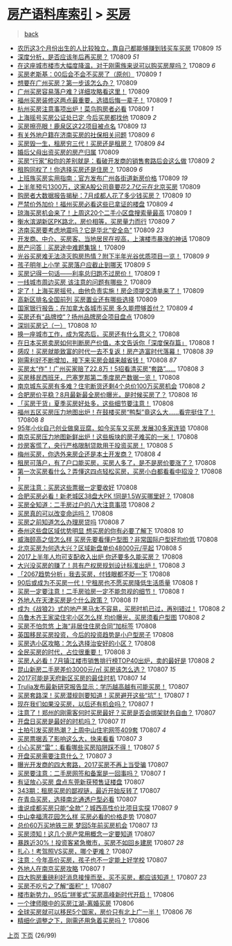 [房产语料库索引](../../README.md)  > [买房](买房.md)
====
> [back](../README.md)

- [农历这3个月份出生的人比较独立，靠自己都能够赚到钱买车买房](http://jkwz.applinzi.com/ittc/6999903374676591633.html#%E5%86%9C%E5%8E%86%E8%BF%993%E4%B8%AA%E6%9C%88%E4%BB%BD%E5%87%BA%E7%94%9F%E7%9A%84%E4%BA%BA%E6%AF%94%E8%BE%83%E7%8B%AC%E7%AB%8B%EF%BC%8C%E9%9D%A0%E8%87%AA%E5%B7%B1%E9%83%BD%E8%83%BD%E5%A4%9F%E8%B5%9A%E5%88%B0%E9%92%B1%E4%B9%B0%E8%BD%A6%E4%B9%B0%E6%88%BF) 170809 *15* 
- [深度分析，是否应该年后再买房？](http://jkwz.applinzi.com/ittc/6999892494584906769.html#%E6%B7%B1%E5%BA%A6%E5%88%86%E6%9E%90%EF%BC%8C%E6%98%AF%E5%90%A6%E5%BA%94%E8%AF%A5%E5%B9%B4%E5%90%8E%E5%86%8D%E4%B9%B0%E6%88%BF%EF%BC%9F) 170809 *51* 
- [在这座城市楼市大幅度降温，对于刚需族来说可以购买房屋吗？](http://jkwz.applinzi.com/ittc/6999883987445892112.html#%E5%9C%A8%E8%BF%99%E5%BA%A7%E5%9F%8E%E5%B8%82%E6%A5%BC%E5%B8%82%E5%A4%A7%E5%B9%85%E5%BA%A6%E9%99%8D%E6%B8%A9%EF%BC%8C%E5%AF%B9%E4%BA%8E%E5%88%9A%E9%9C%80%E6%97%8F%E6%9D%A5%E8%AF%B4%E5%8F%AF%E4%BB%A5%E8%B4%AD%E4%B9%B0%E6%88%BF%E5%B1%8B%E5%90%97%EF%BC%9F) 170809 *6* 
- [买房老斯基：00后会不会不买房了（原创）](http://jkwz.applinzi.com/ittc/6999860433304175632.html#%E4%B9%B0%E6%88%BF%E8%80%81%E6%96%AF%E5%9F%BA%EF%BC%9A00%E5%90%8E%E4%BC%9A%E4%B8%8D%E4%BC%9A%E4%B8%8D%E4%B9%B0%E6%88%BF%E4%BA%86%EF%BC%88%E5%8E%9F%E5%88%9B%EF%BC%89) 170809 *1* 
- [想要在广州买房？第一步该怎么办？](http://jkwz.applinzi.com/ittc/6999859413853406225.html#%E6%83%B3%E8%A6%81%E5%9C%A8%E5%B9%BF%E5%B7%9E%E4%B9%B0%E6%88%BF%EF%BC%9F%E7%AC%AC%E4%B8%80%E6%AD%A5%E8%AF%A5%E6%80%8E%E4%B9%88%E5%8A%9E%EF%BC%9F) 170809  
- [广州买房容易落户难？详细攻略看这里！](http://jkwz.applinzi.com/ittc/6999856896981599249.html#%E5%B9%BF%E5%B7%9E%E4%B9%B0%E6%88%BF%E5%AE%B9%E6%98%93%E8%90%BD%E6%88%B7%E9%9A%BE%EF%BC%9F%E8%AF%A6%E7%BB%86%E6%94%BB%E7%95%A5%E7%9C%8B%E8%BF%99%E9%87%8C%EF%BC%81) 170809  
- [福州买房装修这两点最重要，选错后悔一辈子！](http://jkwz.applinzi.com/ittc/6999849043407406097.html#%E7%A6%8F%E5%B7%9E%E4%B9%B0%E6%88%BF%E8%A3%85%E4%BF%AE%E8%BF%99%E4%B8%A4%E7%82%B9%E6%9C%80%E9%87%8D%E8%A6%81%EF%BC%8C%E9%80%89%E9%94%99%E5%90%8E%E6%82%94%E4%B8%80%E8%BE%88%E5%AD%90%EF%BC%81) 170809 *1* 
- [杭州买房注意事项出炉！菜鸟购房者必看](http://jkwz.applinzi.com/ittc/6999854465665205264.html#%E6%9D%AD%E5%B7%9E%E4%B9%B0%E6%88%BF%E6%B3%A8%E6%84%8F%E4%BA%8B%E9%A1%B9%E5%87%BA%E7%82%89%EF%BC%81%E8%8F%9C%E9%B8%9F%E8%B4%AD%E6%88%BF%E8%80%85%E5%BF%85%E7%9C%8B) 170809 *1* 
- [上海摇号买房公证处已定 今后买房都找他](http://jkwz.applinzi.com/ittc/6999854053113463824.html#%E4%B8%8A%E6%B5%B7%E6%91%87%E5%8F%B7%E4%B9%B0%E6%88%BF%E5%85%AC%E8%AF%81%E5%A4%84%E5%B7%B2%E5%AE%9A+%E4%BB%8A%E5%90%8E%E4%B9%B0%E6%88%BF%E9%83%BD%E6%89%BE%E4%BB%96) 170809 *2* 
- [买房擦亮眼！鹿泉区这22项目被点名](http://jkwz.applinzi.com/ittc/6999853987988505617.html#%E4%B9%B0%E6%88%BF%E6%93%A6%E4%BA%AE%E7%9C%BC%EF%BC%81%E9%B9%BF%E6%B3%89%E5%8C%BA%E8%BF%9922%E9%A1%B9%E7%9B%AE%E8%A2%AB%E7%82%B9%E5%90%8D) 170809 *13* 
- [有关外地户籍在济南买房的社保相关问题](http://jkwz.applinzi.com/ittc/6999850843996947473.html#%E6%9C%89%E5%85%B3%E5%A4%96%E5%9C%B0%E6%88%B7%E7%B1%8D%E5%9C%A8%E6%B5%8E%E5%8D%97%E4%B9%B0%E6%88%BF%E7%9A%84%E7%A4%BE%E4%BF%9D%E7%9B%B8%E5%85%B3%E9%97%AE%E9%A2%98) 170809 *6* 
- [买房毁一生，租房穷三代！买房还是租房？](http://jkwz.applinzi.com/ittc/6999846393068651536.html#%E4%B9%B0%E6%88%BF%E6%AF%81%E4%B8%80%E7%94%9F%EF%BC%8C%E7%A7%9F%E6%88%BF%E7%A9%B7%E4%B8%89%E4%BB%A3%EF%BC%81%E4%B9%B0%E6%88%BF%E8%BF%98%E6%98%AF%E7%A7%9F%E6%88%BF%EF%BC%9F) 170809 *84* 
- [婚后父母出资买房的房产归属](http://jkwz.applinzi.com/ittc/6999844300404556817.html#%E5%A9%9A%E5%90%8E%E7%88%B6%E6%AF%8D%E5%87%BA%E8%B5%84%E4%B9%B0%E6%88%BF%E7%9A%84%E6%88%BF%E4%BA%A7%E5%BD%92%E5%B1%9E) 170809  
- [买房“行家”和你的差别就是：看破开发商的销售套路后会这么做](http://jkwz.applinzi.com/ittc/6999838340122412048.html#%E4%B9%B0%E6%88%BF%E2%80%9C%E8%A1%8C%E5%AE%B6%E2%80%9D%E5%92%8C%E4%BD%A0%E7%9A%84%E5%B7%AE%E5%88%AB%E5%B0%B1%E6%98%AF%EF%BC%9A%E7%9C%8B%E7%A0%B4%E5%BC%80%E5%8F%91%E5%95%86%E7%9A%84%E9%94%80%E5%94%AE%E5%A5%97%E8%B7%AF%E5%90%8E%E4%BC%9A%E8%BF%99%E4%B9%88%E5%81%9A) 170809 *2* 
- [租购同权了！你选择买房还是住房？](http://jkwz.applinzi.com/ittc/6999837780593869841.html#%E7%A7%9F%E8%B4%AD%E5%90%8C%E6%9D%83%E4%BA%86%EF%BC%81%E4%BD%A0%E9%80%89%E6%8B%A9%E4%B9%B0%E6%88%BF%E8%BF%98%E6%98%AF%E4%BD%8F%E6%88%BF%EF%BC%9F) 170809 *6* 
- [上班族买房实用指南：官方发布广州各街道新房价格](http://jkwz.applinzi.com/ittc/6999837338170295312.html#%E4%B8%8A%E7%8F%AD%E6%97%8F%E4%B9%B0%E6%88%BF%E5%AE%9E%E7%94%A8%E6%8C%87%E5%8D%97%EF%BC%9A%E5%AE%98%E6%96%B9%E5%8F%91%E5%B8%83%E5%B9%BF%E5%B7%9E%E5%90%84%E8%A1%97%E9%81%93%E6%96%B0%E6%88%BF%E4%BB%B7%E6%A0%BC) 170809 *19* 
- [上半年预亏1300万，这家A股公司竟要花2.7亿元在北京买房](http://jkwz.applinzi.com/ittc/6999818438758106129.html#%E4%B8%8A%E5%8D%8A%E5%B9%B4%E9%A2%84%E4%BA%8F1300%E4%B8%87%EF%BC%8C%E8%BF%99%E5%AE%B6A%E8%82%A1%E5%85%AC%E5%8F%B8%E7%AB%9F%E8%A6%81%E8%8A%B12.7%E4%BA%BF%E5%85%83%E5%9C%A8%E5%8C%97%E4%BA%AC%E4%B9%B0%E6%88%BF) 170809  
- [购房者大数据报告揭秘：7月成都人花了多少钱买房？](http://jkwz.applinzi.com/ittc/6999800085217821713.html#%E8%B4%AD%E6%88%BF%E8%80%85%E5%A4%A7%E6%95%B0%E6%8D%AE%E6%8A%A5%E5%91%8A%E6%8F%AD%E7%A7%98%EF%BC%9A7%E6%9C%88%E6%88%90%E9%83%BD%E4%BA%BA%E8%8A%B1%E4%BA%86%E5%A4%9A%E5%B0%91%E9%92%B1%E4%B9%B0%E6%88%BF%EF%BC%9F) 170809 *10* 
- [严禁价外加价！福州买房必看这些已拿证的楼盘](http://jkwz.applinzi.com/ittc/6999808768907674641.html#%E4%B8%A5%E7%A6%81%E4%BB%B7%E5%A4%96%E5%8A%A0%E4%BB%B7%EF%BC%81%E7%A6%8F%E5%B7%9E%E4%B9%B0%E6%88%BF%E5%BF%85%E7%9C%8B%E8%BF%99%E4%BA%9B%E5%B7%B2%E6%8B%BF%E8%AF%81%E7%9A%84%E6%A5%BC%E7%9B%98) 170809 *4* 
- [琼海买房机会来了！上周这20个二手小区盘搜索量最高](http://jkwz.applinzi.com/ittc/6999807657572303888.html#%E7%90%BC%E6%B5%B7%E4%B9%B0%E6%88%BF%E6%9C%BA%E4%BC%9A%E6%9D%A5%E4%BA%86%EF%BC%81%E4%B8%8A%E5%91%A8%E8%BF%9920%E4%B8%AA%E4%BA%8C%E6%89%8B%E5%B0%8F%E5%8C%BA%E7%9B%98%E6%90%9C%E7%B4%A2%E9%87%8F%E6%9C%80%E9%AB%98) 170809 *1* 
- [衡水滨湖新区PK路北，房价相等，买房量力而行](http://jkwz.applinzi.com/ittc/6999798445228164112.html#%E8%A1%A1%E6%B0%B4%E6%BB%A8%E6%B9%96%E6%96%B0%E5%8C%BAPK%E8%B7%AF%E5%8C%97%EF%BC%8C%E6%88%BF%E4%BB%B7%E7%9B%B8%E7%AD%89%EF%BC%8C%E4%B9%B0%E6%88%BF%E9%87%8F%E5%8A%9B%E8%80%8C%E8%A1%8C) 170809 *7* 
- [济南买房要考虑地震吗？它是华北“安全岛“](http://jkwz.applinzi.com/ittc/6999780697051759633.html#%E6%B5%8E%E5%8D%97%E4%B9%B0%E6%88%BF%E8%A6%81%E8%80%83%E8%99%91%E5%9C%B0%E9%9C%87%E5%90%97%EF%BC%9F%E5%AE%83%E6%98%AF%E5%8D%8E%E5%8C%97%E2%80%9C%E5%AE%89%E5%85%A8%E5%B2%9B%E2%80%9C) 170809 *23* 
- [开发商、中介、买房客、当地居民在视高，上演楼市暴涨的神话](http://jkwz.applinzi.com/ittc/6999769401870779409.html#%E5%BC%80%E5%8F%91%E5%95%86%E3%80%81%E4%B8%AD%E4%BB%8B%E3%80%81%E4%B9%B0%E6%88%BF%E5%AE%A2%E3%80%81%E5%BD%93%E5%9C%B0%E5%B1%85%E6%B0%91%E5%9C%A8%E8%A7%86%E9%AB%98%EF%BC%8C%E4%B8%8A%E6%BC%94%E6%A5%BC%E5%B8%82%E6%9A%B4%E6%B6%A8%E7%9A%84%E7%A5%9E%E8%AF%9D) 170809  
- [房产问答｜买房途中难题集锦！](http://jkwz.applinzi.com/ittc/6999764709799363601.html#%E6%88%BF%E4%BA%A7%E9%97%AE%E7%AD%94%EF%BD%9C%E4%B9%B0%E6%88%BF%E9%80%94%E4%B8%AD%E9%9A%BE%E9%A2%98%E9%9B%86%E9%94%A6%EF%BC%81) 170809  
- [光谷买房难无法浇灭购房热情？附下半年光谷优质项目一览！](http://jkwz.applinzi.com/ittc/6999755304676623377.html#%E5%85%89%E8%B0%B7%E4%B9%B0%E6%88%BF%E9%9A%BE%E6%97%A0%E6%B3%95%E6%B5%87%E7%81%AD%E8%B4%AD%E6%88%BF%E7%83%AD%E6%83%85%EF%BC%9F%E9%99%84%E4%B8%8B%E5%8D%8A%E5%B9%B4%E5%85%89%E8%B0%B7%E4%BC%98%E8%B4%A8%E9%A1%B9%E7%9B%AE%E4%B8%80%E8%A7%88%EF%BC%81) 170809 *9* 
- [孩子明年上小学 买房落户应截止到哪天](http://jkwz.applinzi.com/ittc/6999745188522886160.html#%E5%AD%A9%E5%AD%90%E6%98%8E%E5%B9%B4%E4%B8%8A%E5%B0%8F%E5%AD%A6+%E4%B9%B0%E6%88%BF%E8%90%BD%E6%88%B7%E5%BA%94%E6%88%AA%E6%AD%A2%E5%88%B0%E5%93%AA%E5%A4%A9) 170809 *5* 
- [买房记得一句话——利率总归跑不过房价！](http://jkwz.applinzi.com/ittc/6999739684836869136.html#%E4%B9%B0%E6%88%BF%E8%AE%B0%E5%BE%97%E4%B8%80%E5%8F%A5%E8%AF%9D%E2%80%94%E2%80%94%E5%88%A9%E7%8E%87%E6%80%BB%E5%BD%92%E8%B7%91%E4%B8%8D%E8%BF%87%E6%88%BF%E4%BB%B7%EF%BC%81) 170809 *1* 
- [一线城市周边买房 该注意的问题有哪些？](http://jkwz.applinzi.com/ittc/6999735269799232528.html#%E4%B8%80%E7%BA%BF%E5%9F%8E%E5%B8%82%E5%91%A8%E8%BE%B9%E4%B9%B0%E6%88%BF+%E8%AF%A5%E6%B3%A8%E6%84%8F%E7%9A%84%E9%97%AE%E9%A2%98%E6%9C%89%E5%93%AA%E4%BA%9B%EF%BC%9F) 170809  
- [定了！上海买房摇号，由他负责实施！房企须提交清单来了！](http://jkwz.applinzi.com/ittc/6999734119515554833.html#%E5%AE%9A%E4%BA%86%EF%BC%81%E4%B8%8A%E6%B5%B7%E4%B9%B0%E6%88%BF%E6%91%87%E5%8F%B7%EF%BC%8C%E7%94%B1%E4%BB%96%E8%B4%9F%E8%B4%A3%E5%AE%9E%E6%96%BD%EF%BC%81%E6%88%BF%E4%BC%81%E9%A1%BB%E6%8F%90%E4%BA%A4%E6%B8%85%E5%8D%95%E6%9D%A5%E4%BA%86%EF%BC%81) 170809  
- [高新区排名全国前列 买房置业还有哪些选择](http://jkwz.applinzi.com/ittc/6999730160390374417.html#%E9%AB%98%E6%96%B0%E5%8C%BA%E6%8E%92%E5%90%8D%E5%85%A8%E5%9B%BD%E5%89%8D%E5%88%97+%E4%B9%B0%E6%88%BF%E7%BD%AE%E4%B8%9A%E8%BF%98%E6%9C%89%E5%93%AA%E4%BA%9B%E9%80%89%E6%8B%A9) 170809  
- [国家银行报告：在加拿大各城市买房 多久能攒够首付？](http://jkwz.applinzi.com/ittc/6999622413896385553.html#%E5%9B%BD%E5%AE%B6%E9%93%B6%E8%A1%8C%E6%8A%A5%E5%91%8A%EF%BC%9A%E5%9C%A8%E5%8A%A0%E6%8B%BF%E5%A4%A7%E5%90%84%E5%9F%8E%E5%B8%82%E4%B9%B0%E6%88%BF+%E5%A4%9A%E4%B9%85%E8%83%BD%E6%94%92%E5%A4%9F%E9%A6%96%E4%BB%98%EF%BC%9F) 170809 *4* 
- [买房还有“品牌控”？扬州品牌房企项目盘点](http://jkwz.applinzi.com/ittc/6999592864726909968.html#%E4%B9%B0%E6%88%BF%E8%BF%98%E6%9C%89%E2%80%9C%E5%93%81%E7%89%8C%E6%8E%A7%E2%80%9D%EF%BC%9F%E6%89%AC%E5%B7%9E%E5%93%81%E7%89%8C%E6%88%BF%E4%BC%81%E9%A1%B9%E7%9B%AE%E7%9B%98%E7%82%B9) 170809  
- [深圳买房记（一）](http://jkwz.applinzi.com/ittc/6999188057788777489.html#%E6%B7%B1%E5%9C%B3%E4%B9%B0%E6%88%BF%E8%AE%B0%EF%BC%88%E4%B8%80%EF%BC%89) 170808 *10* 
- [换一座城市工作，成为常态后，买房还有什么意义？](http://jkwz.applinzi.com/ittc/6999548821183661073.html#%E6%8D%A2%E4%B8%80%E5%BA%A7%E5%9F%8E%E5%B8%82%E5%B7%A5%E4%BD%9C%EF%BC%8C%E6%88%90%E4%B8%BA%E5%B8%B8%E6%80%81%E5%90%8E%EF%BC%8C%E4%B9%B0%E6%88%BF%E8%BF%98%E6%9C%89%E4%BB%80%E4%B9%88%E6%84%8F%E4%B9%89%EF%BC%9F) 170808  
- [在日本买房卖房如何判断房产价值，本文告诉你「深度保存篇」](http://jkwz.applinzi.com/ittc/6999536064329679888.html#%E5%9C%A8%E6%97%A5%E6%9C%AC%E4%B9%B0%E6%88%BF%E5%8D%96%E6%88%BF%E5%A6%82%E4%BD%95%E5%88%A4%E6%96%AD%E6%88%BF%E4%BA%A7%E4%BB%B7%E5%80%BC%EF%BC%8C%E6%9C%AC%E6%96%87%E5%91%8A%E8%AF%89%E4%BD%A0%E3%80%8C%E6%B7%B1%E5%BA%A6%E4%BF%9D%E5%AD%98%E7%AF%87%E3%80%8D) 170808 *1* 
- [感叹！买房就能致富的时代一去不复返！房产造富时代落幕！](http://jkwz.applinzi.com/ittc/6999519386732594193.html#%E6%84%9F%E5%8F%B9%EF%BC%81%E4%B9%B0%E6%88%BF%E5%B0%B1%E8%83%BD%E8%87%B4%E5%AF%8C%E7%9A%84%E6%97%B6%E4%BB%A3%E4%B8%80%E5%8E%BB%E4%B8%8D%E5%A4%8D%E8%BF%94%EF%BC%81%E6%88%BF%E4%BA%A7%E9%80%A0%E5%AF%8C%E6%97%B6%E4%BB%A3%E8%90%BD%E5%B9%95%EF%BC%81) 170808 *39* 
- [刚需利好不断增加，接下来买房会越来越省钱！](http://jkwz.applinzi.com/ittc/6999515115215651856.html#%E5%88%9A%E9%9C%80%E5%88%A9%E5%A5%BD%E4%B8%8D%E6%96%AD%E5%A2%9E%E5%8A%A0%EF%BC%8C%E6%8E%A5%E4%B8%8B%E6%9D%A5%E4%B9%B0%E6%88%BF%E4%BC%9A%E8%B6%8A%E6%9D%A5%E8%B6%8A%E7%9C%81%E9%92%B1%EF%BC%81) 170808 *87* 
- [买房太“作”！广州买家赔了22.8万！5招看清买房“套路”……](http://jkwz.applinzi.com/ittc/6999503592225244177.html#%E4%B9%B0%E6%88%BF%E5%A4%AA%E2%80%9C%E4%BD%9C%E2%80%9D%EF%BC%81%E5%B9%BF%E5%B7%9E%E4%B9%B0%E5%AE%B6%E8%B5%94%E4%BA%8622.8%E4%B8%87%EF%BC%815%E6%8B%9B%E7%9C%8B%E6%B8%85%E4%B9%B0%E6%88%BF%E2%80%9C%E5%A5%97%E8%B7%AF%E2%80%9D%E2%80%A6%E2%80%A6) 170808 *3* 
- [买房移民西班牙，巴塞罗那第二季度房产数据一览！](http://jkwz.applinzi.com/ittc/6999382257700439056.html#%E4%B9%B0%E6%88%BF%E7%A7%BB%E6%B0%91%E8%A5%BF%E7%8F%AD%E7%89%99%EF%BC%8C%E5%B7%B4%E5%A1%9E%E7%BD%97%E9%82%A3%E7%AC%AC%E4%BA%8C%E5%AD%A3%E5%BA%A6%E6%88%BF%E4%BA%A7%E6%95%B0%E6%8D%AE%E4%B8%80%E8%A7%88%EF%BC%81) 170808  
- [南京城东买房有多难？住宅断货还剩4个总价100万买房机会](http://jkwz.applinzi.com/ittc/6999497052546139152.html#%E5%8D%97%E4%BA%AC%E5%9F%8E%E4%B8%9C%E4%B9%B0%E6%88%BF%E6%9C%89%E5%A4%9A%E9%9A%BE%EF%BC%9F%E4%BD%8F%E5%AE%85%E6%96%AD%E8%B4%A7%E8%BF%98%E5%89%A94%E4%B8%AA%E6%80%BB%E4%BB%B7100%E4%B8%87%E4%B9%B0%E6%88%BF%E6%9C%BA%E4%BC%9A) 170808 *2* 
- [合肥房价平稳？8月最新最全房价曝光，是时候买房了？](http://jkwz.applinzi.com/ittc/6999495859337954320.html#%E5%90%88%E8%82%A5%E6%88%BF%E4%BB%B7%E5%B9%B3%E7%A8%B3%EF%BC%9F8%E6%9C%88%E6%9C%80%E6%96%B0%E6%9C%80%E5%85%A8%E6%88%BF%E4%BB%B7%E6%9B%9D%E5%85%89%EF%BC%8C%E6%98%AF%E6%97%B6%E5%80%99%E4%B9%B0%E6%88%BF%E4%BA%86%EF%BC%9F) 170808 *16* 
- [「买房干货」夏季买房好处多，这些细节要注意！](http://jkwz.applinzi.com/ittc/6999493924937532433.html#%E3%80%8C%E4%B9%B0%E6%88%BF%E5%B9%B2%E8%B4%A7%E3%80%8D%E5%A4%8F%E5%AD%A3%E4%B9%B0%E6%88%BF%E5%A5%BD%E5%A4%84%E5%A4%9A%EF%BC%8C%E8%BF%99%E4%BA%9B%E7%BB%86%E8%8A%82%E8%A6%81%E6%B3%A8%E6%84%8F%EF%BC%81) 170808  
- [福州五区买房压力地图出炉！在鼓楼买房“鸭梨”竟这么大……看完挺住了！](http://jkwz.applinzi.com/ittc/6999491592506049552.html#%E7%A6%8F%E5%B7%9E%E4%BA%94%E5%8C%BA%E4%B9%B0%E6%88%BF%E5%8E%8B%E5%8A%9B%E5%9C%B0%E5%9B%BE%E5%87%BA%E7%82%89%EF%BC%81%E5%9C%A8%E9%BC%93%E6%A5%BC%E4%B9%B0%E6%88%BF%E2%80%9C%E9%B8%AD%E6%A2%A8%E2%80%9D%E7%AB%9F%E8%BF%99%E4%B9%88%E5%A4%A7%E2%80%A6%E2%80%A6%E7%9C%8B%E5%AE%8C%E6%8C%BA%E4%BD%8F%E4%BA%86%EF%BC%81) 170808 *8* 
- [95年小伙自己创业做臭豆腐，如今买车又买房 发展30多家连锁](http://jkwz.applinzi.com/ittc/6996477662565237776.html#95%E5%B9%B4%E5%B0%8F%E4%BC%99%E8%87%AA%E5%B7%B1%E5%88%9B%E4%B8%9A%E5%81%9A%E8%87%AD%E8%B1%86%E8%85%90%EF%BC%8C%E5%A6%82%E4%BB%8A%E4%B9%B0%E8%BD%A6%E5%8F%88%E4%B9%B0%E6%88%BF+%E5%8F%91%E5%B1%9530%E5%A4%9A%E5%AE%B6%E8%BF%9E%E9%94%81) 170808  
- [南京买房压力地图新鲜出炉！这些板块的房子难买的一米！](http://jkwz.applinzi.com/ittc/6999490188513133584.html#%E5%8D%97%E4%BA%AC%E4%B9%B0%E6%88%BF%E5%8E%8B%E5%8A%9B%E5%9C%B0%E5%9B%BE%E6%96%B0%E9%B2%9C%E5%87%BA%E7%82%89%EF%BC%81%E8%BF%99%E4%BA%9B%E6%9D%BF%E5%9D%97%E7%9A%84%E6%88%BF%E5%AD%90%E9%9A%BE%E4%B9%B0%E7%9A%84%E4%B8%80%E7%B1%B3%EF%BC%81) 170808  
- [炒房客慌了，央行严格限制贷款用于投资买房！](http://jkwz.applinzi.com/ittc/6999489429130183697.html#%E7%82%92%E6%88%BF%E5%AE%A2%E6%85%8C%E4%BA%86%EF%BC%8C%E5%A4%AE%E8%A1%8C%E4%B8%A5%E6%A0%BC%E9%99%90%E5%88%B6%E8%B4%B7%E6%AC%BE%E7%94%A8%E4%BA%8E%E6%8A%95%E8%B5%84%E4%B9%B0%E6%88%BF%EF%BC%81) 170808 *5* 
- [梅州买房，你选外来房企还是本土开发商？](http://jkwz.applinzi.com/ittc/6999484112011002896.html#%E6%A2%85%E5%B7%9E%E4%B9%B0%E6%88%BF%EF%BC%8C%E4%BD%A0%E9%80%89%E5%A4%96%E6%9D%A5%E6%88%BF%E4%BC%81%E8%BF%98%E6%98%AF%E6%9C%AC%E5%9C%9F%E5%BC%80%E5%8F%91%E5%95%86%EF%BC%9F) 170808 *4* 
- [租房可落户，有了户口能买房，买房人多了，是不是房价要涨了？](http://jkwz.applinzi.com/ittc/6999481193429730320.html#%E7%A7%9F%E6%88%BF%E5%8F%AF%E8%90%BD%E6%88%B7%EF%BC%8C%E6%9C%89%E4%BA%86%E6%88%B7%E5%8F%A3%E8%83%BD%E4%B9%B0%E6%88%BF%EF%BC%8C%E4%B9%B0%E6%88%BF%E4%BA%BA%E5%A4%9A%E4%BA%86%EF%BC%8C%E6%98%AF%E4%B8%8D%E6%98%AF%E6%88%BF%E4%BB%B7%E8%A6%81%E6%B6%A8%E4%BA%86%EF%BC%9F) 170808  
- [第一次买房看什么？弄懂这四点轻松买房，买房小白都看看中招没？](http://jkwz.applinzi.com/ittc/6999474984039482385.html#%E7%AC%AC%E4%B8%80%E6%AC%A1%E4%B9%B0%E6%88%BF%E7%9C%8B%E4%BB%80%E4%B9%88%EF%BC%9F%E5%BC%84%E6%87%82%E8%BF%99%E5%9B%9B%E7%82%B9%E8%BD%BB%E6%9D%BE%E4%B9%B0%E6%88%BF%EF%BC%8C%E4%B9%B0%E6%88%BF%E5%B0%8F%E7%99%BD%E9%83%BD%E7%9C%8B%E7%9C%8B%E4%B8%AD%E6%8B%9B%E6%B2%A1%EF%BC%9F) 170808 *1* 
- [买房注意：买房这些票据一定要收好](http://jkwz.applinzi.com/ittc/6999461586216158224.html#%E4%B9%B0%E6%88%BF%E6%B3%A8%E6%84%8F%EF%BC%9A%E4%B9%B0%E6%88%BF%E8%BF%99%E4%BA%9B%E7%A5%A8%E6%8D%AE%E4%B8%80%E5%AE%9A%E8%A6%81%E6%94%B6%E5%A5%BD) 170808  
- [合肥买房必看！新老城区38盘大PK !同是1.5W买哪里好？](http://jkwz.applinzi.com/ittc/6999461456318563345.html#%E5%90%88%E8%82%A5%E4%B9%B0%E6%88%BF%E5%BF%85%E7%9C%8B%EF%BC%81%E6%96%B0%E8%80%81%E5%9F%8E%E5%8C%BA38%E7%9B%98%E5%A4%A7PK+%21%E5%90%8C%E6%98%AF1.5W%E4%B9%B0%E5%93%AA%E9%87%8C%E5%A5%BD%EF%BC%9F) 170808  
- [买房全知道：二手房过户的八大注意事项](http://jkwz.applinzi.com/ittc/6999459405844972560.html#%E4%B9%B0%E6%88%BF%E5%85%A8%E7%9F%A5%E9%81%93%EF%BC%9A%E4%BA%8C%E6%89%8B%E6%88%BF%E8%BF%87%E6%88%B7%E7%9A%84%E5%85%AB%E5%A4%A7%E6%B3%A8%E6%84%8F%E4%BA%8B%E9%A1%B9) 170808 *2* 
- [买房真的可以改变命运吗？](http://jkwz.applinzi.com/ittc/6999456598458893328.html#%E4%B9%B0%E6%88%BF%E7%9C%9F%E7%9A%84%E5%8F%AF%E4%BB%A5%E6%94%B9%E5%8F%98%E5%91%BD%E8%BF%90%E5%90%97%EF%BC%9F) 170808  
- [买房之前知道怎么办理房贷吗](http://jkwz.applinzi.com/ittc/6999456382016029713.html#%E4%B9%B0%E6%88%BF%E4%B9%8B%E5%89%8D%E7%9F%A5%E9%81%93%E6%80%8E%E4%B9%88%E5%8A%9E%E7%90%86%E6%88%BF%E8%B4%B7%E5%90%97) 170808 *7* 
- [泰州这些盘区域优势明显 想买房的你有必要了解下](http://jkwz.applinzi.com/ittc/6999447222654338065.html#%E6%B3%B0%E5%B7%9E%E8%BF%99%E4%BA%9B%E7%9B%98%E5%8C%BA%E5%9F%9F%E4%BC%98%E5%8A%BF%E6%98%8E%E6%98%BE+%E6%83%B3%E4%B9%B0%E6%88%BF%E7%9A%84%E4%BD%A0%E6%9C%89%E5%BF%85%E8%A6%81%E4%BA%86%E8%A7%A3%E4%B8%8B) 170808 *10* 
- [威海颐高之信怎么样 买房先要看懂户型图？非常国际户型好均价低](http://jkwz.applinzi.com/ittc/6999435454355866640.html#%E5%A8%81%E6%B5%B7%E9%A2%90%E9%AB%98%E4%B9%8B%E4%BF%A1%E6%80%8E%E4%B9%88%E6%A0%B7+%E4%B9%B0%E6%88%BF%E5%85%88%E8%A6%81%E7%9C%8B%E6%87%82%E6%88%B7%E5%9E%8B%E5%9B%BE%EF%BC%9F%E9%9D%9E%E5%B8%B8%E5%9B%BD%E9%99%85%E6%88%B7%E5%9E%8B%E5%A5%BD%E5%9D%87%E4%BB%B7%E4%BD%8E) 170808  
- [北京买房为何选大兴？区域新盘单价48000元/平起](http://jkwz.applinzi.com/ittc/6999438309485708305.html#%E5%8C%97%E4%BA%AC%E4%B9%B0%E6%88%BF%E4%B8%BA%E4%BD%95%E9%80%89%E5%A4%A7%E5%85%B4%EF%BC%9F%E5%8C%BA%E5%9F%9F%E6%96%B0%E7%9B%98%E5%8D%95%E4%BB%B748000%E5%85%83%2F%E5%B9%B3%E8%B5%B7) 170808 *5* 
- [2017上半年人均可支配收入出炉 你还要多久能买房？](http://jkwz.applinzi.com/ittc/6999437596093318160.html#2017%E4%B8%8A%E5%8D%8A%E5%B9%B4%E4%BA%BA%E5%9D%87%E5%8F%AF%E6%94%AF%E9%85%8D%E6%94%B6%E5%85%A5%E5%87%BA%E7%82%89+%E4%BD%A0%E8%BF%98%E8%A6%81%E5%A4%9A%E4%B9%85%E8%83%BD%E4%B9%B0%E6%88%BF%EF%BC%9F) 170808  
- [大兴没买房的赚了！共有产权房规划设计标准出炉！](http://jkwz.applinzi.com/ittc/6999421619209241616.html#%E5%A4%A7%E5%85%B4%E6%B2%A1%E4%B9%B0%E6%88%BF%E7%9A%84%E8%B5%9A%E4%BA%86%EF%BC%81%E5%85%B1%E6%9C%89%E4%BA%A7%E6%9D%83%E6%88%BF%E8%A7%84%E5%88%92%E8%AE%BE%E8%AE%A1%E6%A0%87%E5%87%86%E5%87%BA%E7%82%89%EF%BC%81) 170808 *3* 
- [「2067趋势分析」我去买房，付钱眼都不眨一下](http://jkwz.applinzi.com/ittc/6999419871132386320.html#%E3%80%8C2067%E8%B6%8B%E5%8A%BF%E5%88%86%E6%9E%90%E3%80%8D%E6%88%91%E5%8E%BB%E4%B9%B0%E6%88%BF%EF%BC%8C%E4%BB%98%E9%92%B1%E7%9C%BC%E9%83%BD%E4%B8%8D%E7%9C%A8%E4%B8%80%E4%B8%8B) 170808  
- [90后或成为不买房一代！宁租房也不愿买房降低生活质量](http://jkwz.applinzi.com/ittc/6999416564259226641.html#90%E5%90%8E%E6%88%96%E6%88%90%E4%B8%BA%E4%B8%8D%E4%B9%B0%E6%88%BF%E4%B8%80%E4%BB%A3%EF%BC%81%E5%AE%81%E7%A7%9F%E6%88%BF%E4%B9%9F%E4%B8%8D%E6%84%BF%E4%B9%B0%E6%88%BF%E9%99%8D%E4%BD%8E%E7%94%9F%E6%B4%BB%E8%B4%A8%E9%87%8F) 170808 *1* 
- [买房一定要注意！二手房验房一定不能忽视的细节！](http://jkwz.applinzi.com/ittc/6999401227782456336.html#%E4%B9%B0%E6%88%BF%E4%B8%80%E5%AE%9A%E8%A6%81%E6%B3%A8%E6%84%8F%EF%BC%81%E4%BA%8C%E6%89%8B%E6%88%BF%E9%AA%8C%E6%88%BF%E4%B8%80%E5%AE%9A%E4%B8%8D%E8%83%BD%E5%BF%BD%E8%A7%86%E7%9A%84%E7%BB%86%E8%8A%82%EF%BC%81) 170808 *1* 
- [外地人在天津买房是个什么政策？](http://jkwz.applinzi.com/ittc/6999395184406955024.html#%E5%A4%96%E5%9C%B0%E4%BA%BA%E5%9C%A8%E5%A4%A9%E6%B4%A5%E4%B9%B0%E6%88%BF%E6%98%AF%E4%B8%AA%E4%BB%80%E4%B9%88%E6%94%BF%E7%AD%96%EF%BC%9F) 170808 *11* 
- [成为《战狼2》式的地产黑马太不容易，买房时机已过，再别错过！](http://jkwz.applinzi.com/ittc/6999389309906715665.html#%E6%88%90%E4%B8%BA%E3%80%8A%E6%88%98%E7%8B%BC2%E3%80%8B%E5%BC%8F%E7%9A%84%E5%9C%B0%E4%BA%A7%E9%BB%91%E9%A9%AC%E5%A4%AA%E4%B8%8D%E5%AE%B9%E6%98%93%EF%BC%8C%E4%B9%B0%E6%88%BF%E6%97%B6%E6%9C%BA%E5%B7%B2%E8%BF%87%EF%BC%8C%E5%86%8D%E5%88%AB%E9%94%99%E8%BF%87%EF%BC%81) 170808 *2* 
- [乌鲁木齐王家梁住宅小区怎么样 均价曝光，买房须看户型图](http://jkwz.applinzi.com/ittc/6999383183802762257.html#%E4%B9%8C%E9%B2%81%E6%9C%A8%E9%BD%90%E7%8E%8B%E5%AE%B6%E6%A2%81%E4%BD%8F%E5%AE%85%E5%B0%8F%E5%8C%BA%E6%80%8E%E4%B9%88%E6%A0%B7+%E5%9D%87%E4%BB%B7%E6%9B%9D%E5%85%89%EF%BC%8C%E4%B9%B0%E6%88%BF%E9%A1%BB%E7%9C%8B%E6%88%B7%E5%9E%8B%E5%9B%BE) 170808 *2* 
- [买房不怕忽悠 上海“非居住住房合同”加标签](http://jkwz.applinzi.com/ittc/6999374967647765521.html#%E4%B9%B0%E6%88%BF%E4%B8%8D%E6%80%95%E5%BF%BD%E6%82%A0+%E4%B8%8A%E6%B5%B7%E2%80%9C%E9%9D%9E%E5%B1%85%E4%BD%8F%E4%BD%8F%E6%88%BF%E5%90%88%E5%90%8C%E2%80%9D%E5%8A%A0%E6%A0%87%E7%AD%BE) 170808  
- [英国移民买房投资，今后的投资趋势是小户型房子](http://jkwz.applinzi.com/ittc/6999372214661809168.html#%E8%8B%B1%E5%9B%BD%E7%A7%BB%E6%B0%91%E4%B9%B0%E6%88%BF%E6%8A%95%E8%B5%84%EF%BC%8C%E4%BB%8A%E5%90%8E%E7%9A%84%E6%8A%95%E8%B5%84%E8%B6%8B%E5%8A%BF%E6%98%AF%E5%B0%8F%E6%88%B7%E5%9E%8B%E6%88%BF%E5%AD%90) 170808  
- [买房选小区攻略：怎么选择治安好的小区？](http://jkwz.applinzi.com/ittc/6999371524812047377.html#%E4%B9%B0%E6%88%BF%E9%80%89%E5%B0%8F%E5%8C%BA%E6%94%BB%E7%95%A5%EF%BC%9A%E6%80%8E%E4%B9%88%E9%80%89%E6%8B%A9%E6%B2%BB%E5%AE%89%E5%A5%BD%E7%9A%84%E5%B0%8F%E5%8C%BA%EF%BC%9F) 170808  
- [全民买房的时代，占位很重要！](http://jkwz.applinzi.com/ittc/6999338505204139025.html#%E5%85%A8%E6%B0%91%E4%B9%B0%E6%88%BF%E7%9A%84%E6%97%B6%E4%BB%A3%EF%BC%8C%E5%8D%A0%E4%BD%8D%E5%BE%88%E9%87%8D%E8%A6%81%EF%BC%81) 170808 *3* 
- [买房人必看！7月镇江楼市销售排行榜TOP40出炉，卖的最好是](http://jkwz.applinzi.com/ittc/6999215006535910416.html#%E4%B9%B0%E6%88%BF%E4%BA%BA%E5%BF%85%E7%9C%8B%EF%BC%817%E6%9C%88%E9%95%87%E6%B1%9F%E6%A5%BC%E5%B8%82%E9%94%80%E5%94%AE%E6%8E%92%E8%A1%8C%E6%A6%9CTOP40%E5%87%BA%E7%82%89%EF%BC%8C%E5%8D%96%E7%9A%84%E6%9C%80%E5%A5%BD%E6%98%AF) 170808 *2* 
- [昆山新房二手房差价3000元/㎡ 买房该怎么选？](http://jkwz.applinzi.com/ittc/6999198359620158480.html#%E6%98%86%E5%B1%B1%E6%96%B0%E6%88%BF%E4%BA%8C%E6%89%8B%E6%88%BF%E5%B7%AE%E4%BB%B73000%E5%85%83%2F%E3%8E%A1+%E4%B9%B0%E6%88%BF%E8%AF%A5%E6%80%8E%E4%B9%88%E9%80%89%EF%BC%9F) 170807 *15* 
- [2017可能是天府新区买房的最佳时机](http://jkwz.applinzi.com/ittc/6999188259564160017.html#2017%E5%8F%AF%E8%83%BD%E6%98%AF%E5%A4%A9%E5%BA%9C%E6%96%B0%E5%8C%BA%E4%B9%B0%E6%88%BF%E7%9A%84%E6%9C%80%E4%BD%B3%E6%97%B6%E6%9C%BA) 170807 *14* 
- [Trulia发布最新研究报告显示：学历越高越有可能买房！](http://jkwz.applinzi.com/ittc/6999126710061368337.html#Trulia%E5%8F%91%E5%B8%83%E6%9C%80%E6%96%B0%E7%A0%94%E7%A9%B6%E6%8A%A5%E5%91%8A%E6%98%BE%E7%A4%BA%EF%BC%9A%E5%AD%A6%E5%8E%86%E8%B6%8A%E9%AB%98%E8%B6%8A%E6%9C%89%E5%8F%AF%E8%83%BD%E4%B9%B0%E6%88%BF%EF%BC%81) 170807  
- [买房套路深！买房潜规则要知道！买房避开这些“坑”！](http://jkwz.applinzi.com/ittc/6999124723408307216.html#%E4%B9%B0%E6%88%BF%E5%A5%97%E8%B7%AF%E6%B7%B1%EF%BC%81%E4%B9%B0%E6%88%BF%E6%BD%9C%E8%A7%84%E5%88%99%E8%A6%81%E7%9F%A5%E9%81%93%EF%BC%81%E4%B9%B0%E6%88%BF%E9%81%BF%E5%BC%80%E8%BF%99%E4%BA%9B%E2%80%9C%E5%9D%91%E2%80%9D%EF%BC%81) 170807 *1* 
- [现在我们如果没买房，以后还有机会吗？](http://jkwz.applinzi.com/ittc/6999123358623728657.html#%E7%8E%B0%E5%9C%A8%E6%88%91%E4%BB%AC%E5%A6%82%E6%9E%9C%E6%B2%A1%E4%B9%B0%E6%88%BF%EF%BC%8C%E4%BB%A5%E5%90%8E%E8%BF%98%E6%9C%89%E6%9C%BA%E4%BC%9A%E5%90%97%EF%BC%9F) 170807 *1* 
- [注意了！郑州的刚需客何时买房最好？买房是否会绑架财务自由？](http://jkwz.applinzi.com/ittc/6999117197761578000.html#%E6%B3%A8%E6%84%8F%E4%BA%86%EF%BC%81%E9%83%91%E5%B7%9E%E7%9A%84%E5%88%9A%E9%9C%80%E5%AE%A2%E4%BD%95%E6%97%B6%E4%B9%B0%E6%88%BF%E6%9C%80%E5%A5%BD%EF%BC%9F%E4%B9%B0%E6%88%BF%E6%98%AF%E5%90%A6%E4%BC%9A%E7%BB%91%E6%9E%B6%E8%B4%A2%E5%8A%A1%E8%87%AA%E7%94%B1%EF%BC%9F) 170807  
- [开盘日买房是最好的时机吗？](http://jkwz.applinzi.com/ittc/6999114110812554256.html#%E5%BC%80%E7%9B%98%E6%97%A5%E4%B9%B0%E6%88%BF%E6%98%AF%E6%9C%80%E5%A5%BD%E7%9A%84%E6%97%B6%E6%9C%BA%E5%90%97%EF%BC%9F) 170807 *11* 
- [土拍引发买房热潮？上周中山住宅网签409套](http://jkwz.applinzi.com/ittc/6999114140525003793.html#%E5%9C%9F%E6%8B%8D%E5%BC%95%E5%8F%91%E4%B9%B0%E6%88%BF%E7%83%AD%E6%BD%AE%EF%BC%9F%E4%B8%8A%E5%91%A8%E4%B8%AD%E5%B1%B1%E4%BD%8F%E5%AE%85%E7%BD%91%E7%AD%BE409%E5%A5%97) 170807 *4* 
- [买房票据丢了影响这么大，快来看看](http://jkwz.applinzi.com/ittc/6999078373295653905.html#%E4%B9%B0%E6%88%BF%E7%A5%A8%E6%8D%AE%E4%B8%A2%E4%BA%86%E5%BD%B1%E5%93%8D%E8%BF%99%E4%B9%88%E5%A4%A7%EF%BC%8C%E5%BF%AB%E6%9D%A5%E7%9C%8B%E7%9C%8B) 170807 *3* 
- [小心买房“雷”：看看哪些买房陷阱踩不得！](http://jkwz.applinzi.com/ittc/6999108727284958225.html#%E5%B0%8F%E5%BF%83%E4%B9%B0%E6%88%BF%E2%80%9C%E9%9B%B7%E2%80%9D%EF%BC%9A%E7%9C%8B%E7%9C%8B%E5%93%AA%E4%BA%9B%E4%B9%B0%E6%88%BF%E9%99%B7%E9%98%B1%E8%B8%A9%E4%B8%8D%E5%BE%97%EF%BC%81) 170807 *5* 
- [开盘买房需要注意什么？](http://jkwz.applinzi.com/ittc/6999106263290741776.html#%E5%BC%80%E7%9B%98%E4%B9%B0%E6%88%BF%E9%9C%80%E8%A6%81%E6%B3%A8%E6%84%8F%E4%BB%80%E4%B9%88%EF%BC%9F) 170807 *3* 
- [曝光开发商的四大套路，2017买房不再上当受骗](http://jkwz.applinzi.com/ittc/6999104934807864336.html#%E6%9B%9D%E5%85%89%E5%BC%80%E5%8F%91%E5%95%86%E7%9A%84%E5%9B%9B%E5%A4%A7%E5%A5%97%E8%B7%AF%EF%BC%8C2017%E4%B9%B0%E6%88%BF%E4%B8%8D%E5%86%8D%E4%B8%8A%E5%BD%93%E5%8F%97%E9%AA%97) 170807  
- [买房要注意：二手房网签和备案是一回事吗？](http://jkwz.applinzi.com/ittc/6999104674450637841.html#%E4%B9%B0%E6%88%BF%E8%A6%81%E6%B3%A8%E6%84%8F%EF%BC%9A%E4%BA%8C%E6%89%8B%E6%88%BF%E7%BD%91%E7%AD%BE%E5%92%8C%E5%A4%87%E6%A1%88%E6%98%AF%E4%B8%80%E5%9B%9E%E4%BA%8B%E5%90%97%EF%BC%9F) 170807 *1* 
- [有证放心买房 盘点东莞新获预售证楼盘](http://jkwz.applinzi.com/ittc/6999074670555694097.html#%E6%9C%89%E8%AF%81%E6%94%BE%E5%BF%83%E4%B9%B0%E6%88%BF+%E7%9B%98%E7%82%B9%E4%B8%9C%E8%8E%9E%E6%96%B0%E8%8E%B7%E9%A2%84%E5%94%AE%E8%AF%81%E6%A5%BC%E7%9B%98) 170807  
- [343期：租房买房的鄙视链，最近开始反转了](http://jkwz.applinzi.com/ittc/6999066543630320657.html#343%E6%9C%9F%EF%BC%9A%E7%A7%9F%E6%88%BF%E4%B9%B0%E6%88%BF%E7%9A%84%E9%84%99%E8%A7%86%E9%93%BE%EF%BC%8C%E6%9C%80%E8%BF%91%E5%BC%80%E5%A7%8B%E5%8F%8D%E8%BD%AC%E4%BA%86) 170807  
- [在青岛买房，选择南北通透户型必看](http://jkwz.applinzi.com/ittc/6999065332449543185.html#%E5%9C%A8%E9%9D%92%E5%B2%9B%E4%B9%B0%E6%88%BF%EF%BC%8C%E9%80%89%E6%8B%A9%E5%8D%97%E5%8C%97%E9%80%9A%E9%80%8F%E6%88%B7%E5%9E%8B%E5%BF%85%E7%9C%8B) 170807  
- [谁说成都买房只能“全款”？城西高性价比项目实探](http://jkwz.applinzi.com/ittc/6999056694142043153.html#%E8%B0%81%E8%AF%B4%E6%88%90%E9%83%BD%E4%B9%B0%E6%88%BF%E5%8F%AA%E8%83%BD%E2%80%9C%E5%85%A8%E6%AC%BE%E2%80%9D%EF%BC%9F%E5%9F%8E%E8%A5%BF%E9%AB%98%E6%80%A7%E4%BB%B7%E6%AF%94%E9%A1%B9%E7%9B%AE%E5%AE%9E%E6%8E%A2) 170807 *9* 
- [中山幸福湾花园怎么样 买房必看的价格走势](http://jkwz.applinzi.com/ittc/6999031651500557329.html#%E4%B8%AD%E5%B1%B1%E5%B9%B8%E7%A6%8F%E6%B9%BE%E8%8A%B1%E5%9B%AD%E6%80%8E%E4%B9%88%E6%A0%B7+%E4%B9%B0%E6%88%BF%E5%BF%85%E7%9C%8B%E7%9A%84%E4%BB%B7%E6%A0%BC%E8%B5%B0%E5%8A%BF) 170807  
- [总价60万买地铁三房 梦回5年前买房机会](http://jkwz.applinzi.com/ittc/6999023378126865424.html#%E6%80%BB%E4%BB%B760%E4%B8%87%E4%B9%B0%E5%9C%B0%E9%93%81%E4%B8%89%E6%88%BF+%E6%A2%A6%E5%9B%9E5%E5%B9%B4%E5%89%8D%E4%B9%B0%E6%88%BF%E6%9C%BA%E4%BC%9A) 170807 *13* 
- [买房须知！这几个房产常用概念一定要知道](http://jkwz.applinzi.com/ittc/6999016976159343632.html#%E4%B9%B0%E6%88%BF%E9%A1%BB%E7%9F%A5%EF%BC%81%E8%BF%99%E5%87%A0%E4%B8%AA%E6%88%BF%E4%BA%A7%E5%B8%B8%E7%94%A8%E6%A6%82%E5%BF%B5%E4%B8%80%E5%AE%9A%E8%A6%81%E7%9F%A5%E9%81%93) 170807  
- [暴跌近30%！投资客紧急撤市，买房不如回乡建房](http://jkwz.applinzi.com/ittc/6999002134610445328.html#%E6%9A%B4%E8%B7%8C%E8%BF%9130%25%EF%BC%81%E6%8A%95%E8%B5%84%E5%AE%A2%E7%B4%A7%E6%80%A5%E6%92%A4%E5%B8%82%EF%BC%8C%E4%B9%B0%E6%88%BF%E4%B8%8D%E5%A6%82%E5%9B%9E%E4%B9%A1%E5%BB%BA%E6%88%BF) 170807 *28* 
- [扎心！考驾照VS买房，哪个更难？](http://jkwz.applinzi.com/ittc/6998999402445014032.html#%E6%89%8E%E5%BF%83%EF%BC%81%E8%80%83%E9%A9%BE%E7%85%A7VS%E4%B9%B0%E6%88%BF%EF%BC%8C%E5%93%AA%E4%B8%AA%E6%9B%B4%E9%9A%BE%EF%BC%9F) 170807  
- [注意：今年高价买房，孩子也不一定能上好学校](http://jkwz.applinzi.com/ittc/6998998992053339152.html#%E6%B3%A8%E6%84%8F%EF%BC%9A%E4%BB%8A%E5%B9%B4%E9%AB%98%E4%BB%B7%E4%B9%B0%E6%88%BF%EF%BC%8C%E5%AD%A9%E5%AD%90%E4%B9%9F%E4%B8%8D%E4%B8%80%E5%AE%9A%E8%83%BD%E4%B8%8A%E5%A5%BD%E5%AD%A6%E6%A0%A1) 170807  
- [外地人在南京买房攻略](http://jkwz.applinzi.com/ittc/6998986930677875729.html#%E5%A4%96%E5%9C%B0%E4%BA%BA%E5%9C%A8%E5%8D%97%E4%BA%AC%E4%B9%B0%E6%88%BF%E6%94%BB%E7%95%A5) 170807 *1* 
- [四大购房重磅利好消息接憧而至，买不买房，都应该知道！](http://jkwz.applinzi.com/ittc/6998706151498449937.html#%E5%9B%9B%E5%A4%A7%E8%B4%AD%E6%88%BF%E9%87%8D%E7%A3%85%E5%88%A9%E5%A5%BD%E6%B6%88%E6%81%AF%E6%8E%A5%E6%86%A7%E8%80%8C%E8%87%B3%EF%BC%8C%E4%B9%B0%E4%B8%8D%E4%B9%B0%E6%88%BF%EF%BC%8C%E9%83%BD%E5%BA%94%E8%AF%A5%E7%9F%A5%E9%81%93%EF%BC%81) 170807 *23* 
- [买房不吃亏之了解“面积”！](http://jkwz.applinzi.com/ittc/6998845171314459664.html#%E4%B9%B0%E6%88%BF%E4%B8%8D%E5%90%83%E4%BA%8F%E4%B9%8B%E4%BA%86%E8%A7%A3%E2%80%9C%E9%9D%A2%E7%A7%AF%E2%80%9D%EF%BC%81) 170807  
- [楼市新势力，95后“拼爹式”买房高峰新时代开启！](http://jkwz.applinzi.com/ittc/6998806945467991057.html#%E6%A5%BC%E5%B8%82%E6%96%B0%E5%8A%BF%E5%8A%9B%EF%BC%8C95%E5%90%8E%E2%80%9C%E6%8B%BC%E7%88%B9%E5%BC%8F%E2%80%9D%E4%B9%B0%E6%88%BF%E9%AB%98%E5%B3%B0%E6%96%B0%E6%97%B6%E4%BB%A3%E5%BC%80%E5%90%AF%EF%BC%81) 170806  
- [一个律师眼中的买房江湖-离婚买房](http://jkwz.applinzi.com/ittc/6998747295305434128.html#%E4%B8%80%E4%B8%AA%E5%BE%8B%E5%B8%88%E7%9C%BC%E4%B8%AD%E7%9A%84%E4%B9%B0%E6%88%BF%E6%B1%9F%E6%B9%96-%E7%A6%BB%E5%A9%9A%E4%B9%B0%E6%88%BF) 170806  
- [全球买房就可以移民5个国家，房价只有北上广一半！](http://jkwz.applinzi.com/ittc/6997957684484375569.html#%E5%85%A8%E7%90%83%E4%B9%B0%E6%88%BF%E5%B0%B1%E5%8F%AF%E4%BB%A5%E7%A7%BB%E6%B0%915%E4%B8%AA%E5%9B%BD%E5%AE%B6%EF%BC%8C%E6%88%BF%E4%BB%B7%E5%8F%AA%E6%9C%89%E5%8C%97%E4%B8%8A%E5%B9%BF%E4%B8%80%E5%8D%8A%EF%BC%81) 170806 *76* 
- [精细化调整之下，刚需还用急着买房吗？](http://jkwz.applinzi.com/ittc/6998709735841596432.html#%E7%B2%BE%E7%BB%86%E5%8C%96%E8%B0%83%E6%95%B4%E4%B9%8B%E4%B8%8B%EF%BC%8C%E5%88%9A%E9%9C%80%E8%BF%98%E7%94%A8%E6%80%A5%E7%9D%80%E4%B9%B0%E6%88%BF%E5%90%97%EF%BC%9F) 170806  


 [上页](买房27.md) [下页](买房25.md)          (26/99)